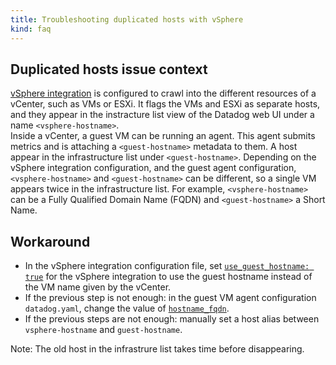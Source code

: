 ```yaml
---
title: Troubleshooting duplicated hosts with vSphere
kind: faq
---
```


## Duplicated hosts issue context

[vSphere integration][1] is configured to crawl into the different resources of a vCenter, such as VMs or ESXi. It flags the VMs and ESXi as separate hosts, and they appear in the instracture list view of the Datadog web UI under a name `<vsphere-hostname>`.  
Inside a vCenter, a guest VM can be running an agent. This agent submits metrics and is attaching a `<guest-hostname>` metadata to them. A host appear in the infrastructure list under `<guest-hostname>`.
Depending on the vSphere integration configuration, and the guest agent configuration, `<vsphere-hostname>` and `<guest-hostname>` can be different, so a single VM appears twice in the infrastructure list. For example, `<vsphere-hostname>` can be a Fully Qualified Domain Name (FQDN) and `<guest-hostname>` a Short Name.

## Workaround

* In the vSphere integration configuration file, set [`use_guest_hostname: true`][2] for the vSphere integration to use the guest hostname instead of the VM name given by the vCenter.
* If the previous step is not enough: in the guest VM agent configuration `datadog.yaml`, change the value of [`hostname_fqdn`][3].
* If the previous steps are not enough: manually set a host alias between `vsphere-hostname` and `guest-hostname`.

Note: The old host in the infrastrure list takes time before disappearing.

[1]: https://docs.datadoghq.com/integrations/vsphere/
[2]: https://github.com/DataDog/integrations-core/blob/21a90b00f603b00250c4baa6534e47ee5529ed3c/vsphere/datadog_checks/vsphere/data/conf.yaml.example#L301-L308
[3]: https://github.com/DataDog/datadog-agent/blob/6ba10dc8cd0c1aa89adcebe6b5941571caf25d50/pkg/config/config_template.yaml#L56-L61
